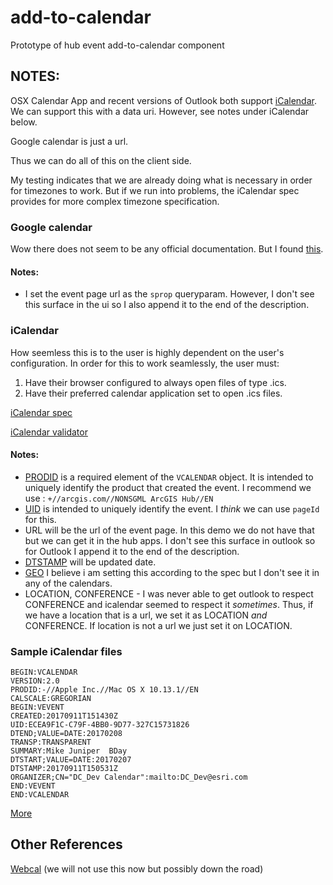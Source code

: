 # add-to-calendar

Prototype of hub event add-to-calendar component

## NOTES:

OSX Calendar App and recent versions of Outlook both support [iCalendar](https://icalendar.org). We can support this with a data uri. However, see notes under iCalendar below.

Google calendar is just a url.

Thus we can do all of this on the client side.

My testing indicates that we are already doing what is necessary in order for timezones to work. But if we run into problems, the iCalendar spec provides for more complex timezone specification.

### Google calendar

Wow there does not seem to be any official documentation. But I found [this](https://stackoverflow.com/questions/22757908/google-calendar-render-action-template-parameter-documentation).

#### Notes:
- I set the event page url as the `sprop` queryparam. However, I don't see this surface in the ui so I also append it to the end of the description.

### iCalendar

How seemless this is to the user is highly dependent on the user's configuration. In order for this to work seamlessly, the user must:
1. Have their browser configured to always open files of type .ics.
1. Have their preferred calendar application set to open .ics files.

[iCalendar spec](https://icalendar.org/RFC-Specifications/iCalendar-RFC-5545/)

[iCalendar validator](https://icalendar.org/validator.html)

#### Notes:
- [PRODID](https://icalendar.org/iCalendar-RFC-5545/3-7-3-product-identifier.html) is a required element of the `VCALENDAR` object. It is intended to uniquely identify the product that created the event. I recommend we use : `+//arcgis.com//NONSGML ArcGIS Hub//EN`
- [UID](https://icalendar.org/iCalendar-RFC-5545/3-8-4-7-unique-identifier.html) is intended to uniquely identify the event. I _think_ we can use `pageId` for this.
- URL will be the url of the event page. In this demo we do not have that but we can get it in the hub apps. I don't see this surface in outlook so for Outlook I append it to the end of the description.
- [DTSTAMP](https://icalendar.org/iCalendar-RFC-5545/3-8-7-2-date-time-stamp.html) will be updated date.
- [GEO](https://icalendar.org/iCalendar-RFC-5545/3-8-1-6-geographic-position.html) I believe i am setting this according to the spec but I don't see it in any of the calendars.
- LOCATION, CONFERENCE - I was never able to get outlook to respect CONFERENCE and icalendar seemed to respect it _sometimes_. Thus, if we have a location that is a url, we set it as LOCATION _and_ CONFERENCE. If location is not a url we just set it on LOCATION.


### Sample iCalendar files

```
BEGIN:VCALENDAR
VERSION:2.0
PRODID:-//Apple Inc.//Mac OS X 10.13.1//EN
CALSCALE:GREGORIAN
BEGIN:VEVENT
CREATED:20170911T151430Z
UID:ECEA9F1C-C79F-4BB0-9D77-327C15731826
DTEND;VALUE=DATE:20170208
TRANSP:TRANSPARENT
SUMMARY:Mike Juniper  BDay
DTSTART;VALUE=DATE:20170207
DTSTAMP:20170911T150531Z
ORGANIZER;CN="DC_Dev Calendar":mailto:DC_Dev@esri.com
END:VEVENT
END:VCALENDAR
```

[More](https://icalendar.org/iCalendar-RFC-5545/4-icalendar-object-examples.html)

## Other References

[Webcal](https://en.wikipedia.org/wiki/Webcal) (we will not use this now but possibly down the road)
